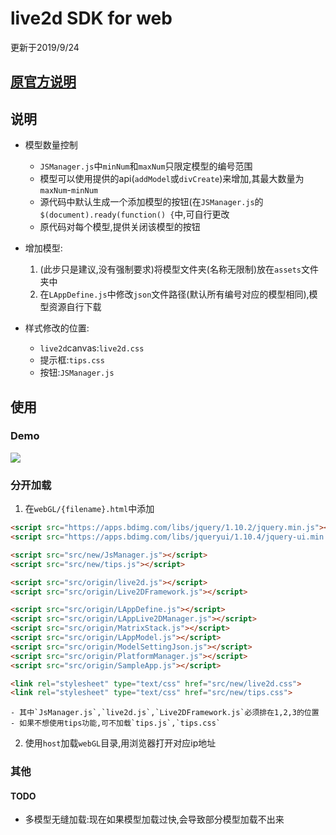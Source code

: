 # live2d SDK for web

更新于2019/9/24

## [原官方说明](https://github.com/NiaBie/live2d_SDK_for_web/blob/master/info/Official.txt)

## 说明

- 模型数量控制
    - `JSManager.js`中`minNum`和`maxNum`只限定模型的编号范围
    - 模型可以使用提供的api(`addModel`或`divCreate`)来增加,其最大数量为`maxNum`-`minNum`
    - 源代码中默认生成一个添加模型的按钮(在`JSManager.js`的`$(document).ready(function() {`中,可自行更改
    - 原代码对每个模型,提供关闭该模型的按钮

- 增加模型:
    1. (此步只是建议,没有强制要求)将模型文件夹(名称无限制)放在`assets`文件夹中
    2. 在`LAppDefine.js`中修改`json`文件路径(默认所有编号对应的模型相同),模型资源自行下载

- 样式修改的位置:
    - `live2d`canvas:`live2d.css`
    - 提示框:`tips.css`
    - 按钮:`JSManager.js`

## 使用

### Demo

![](https://github.com/hexo-simple-theme/theme_demo/blob/master/live2d.png)

### 分开加载

1. 在`webGL/{filename}.html`中添加

```html
<script src="https://apps.bdimg.com/libs/jquery/1.10.2/jquery.min.js"></script>
<script src="https://apps.bdimg.com/libs/jqueryui/1.10.4/jquery-ui.min.js"></script>

<script src="src/new/JsManager.js"></script>
<script src="src/new/tips.js"></script>

<script src="src/origin/live2d.js"></script>
<script src="src/origin/Live2DFramework.js"></script>

<script src="src/origin/LAppDefine.js"></script>
<script src="src/origin/LAppLive2DManager.js"></script>
<script src="src/origin/MatrixStack.js"></script>
<script src="src/origin/LAppModel.js"></script>
<script src="src/origin/ModelSettingJson.js"></script>
<script src="src/origin/PlatformManager.js"></script>
<script src="src/origin/SampleApp.js"></script>

<link rel="stylesheet" type="text/css" href="src/new/live2d.css">
<link rel="stylesheet" type="text/css" href="src/new/tips.css">
```

    - 其中`JsManager.js`,`live2d.js`,`Live2DFramework.js`必须排在1,2,3的位置
    - 如果不想使用tips功能,可不加载`tips.js`,`tips.css`

2. 使用`host`加载`webGL`目录,用浏览器打开对应ip地址

### 其他

#### TODO

- 多模型无缝加载:现在如果模型加载过快,会导致部分模型加载不出来
